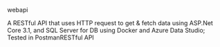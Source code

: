 ﻿webapi

A RESTful API that uses HTTP request to get & fetch data using ASP.Net Core 3.1, and SQL Server for DB using Docker and Azure Data Studio; Tested in PostmanRESTful API
